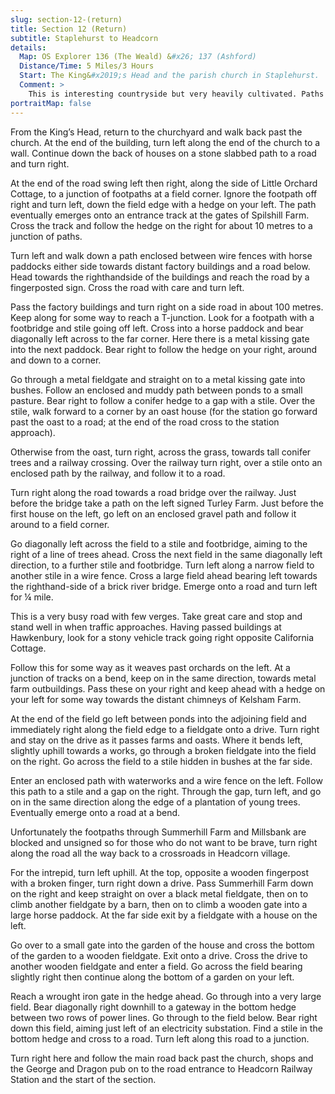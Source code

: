 ```yaml
---
slug: section-12-(return)
title: Section 12 (Return)
subtitle: Staplehurst to Headcorn
details:
  Map: OS Explorer 136 (The Weald) &#x26; 137 (Ashford)
  Distance/Time: 5 Miles/3 Hours
  Start: The King&#x2019;s Head and the parish church in Staplehurst.
  Comment: >
    This is interesting countryside but very heavily cultivated. Paths are either difficult to find or heavily used farm tracks. There is a small amount of road walking. There is an attempt to obliterate the right-of-way on the final stretch. An alternative is given. However the route can be walked, with careful map reading and some determination, so, for those who are able, have a go and assert our walking rights !
portraitMap: false
---
```

From the King’s Head, return to the churchyard and walk back past the church. At the end of the building, turn left along the end of the church to a wall. Continue down the back of houses on a stone slabbed path to a road and turn right.

At the end of the road swing left then right, along the side of Little Orchard Cottage, to a junction of footpaths at a field corner. Ignore the footpath off right and turn left, down the field edge with a hedge on your left. The path eventually emerges onto an entrance track at the gates of Spilshill Farm. Cross the track and follow the hedge on the right for about 10 metres to a junction of paths.

Turn left and walk down a path enclosed between wire fences with horse paddocks either side towards distant factory buildings and a road below. Head towards the righthandside of the buildings and reach the road by a fingerposted sign. Cross the road with care and turn left.

Pass the factory buildings and turn right on a side road in about 100 metres. Keep along for some way to reach a T-junction. Look for a footpath with a footbridge and stile going off left. Cross into a horse paddock and bear diagonally left across to the far corner. Here there is a metal kissing gate into the next paddock. Bear right to follow the hedge on your right, around and down to a corner.

Go through a metal fieldgate and straight on to a metal kissing gate into bushes. Follow an enclosed and muddy path between ponds to a small pasture. Bear right to follow a conifer hedge to a gap with a stile. Over the stile, walk forward to a corner by an oast house (for the station go forward past the oast to a road; at the end of the road cross to the station approach).

Otherwise from the oast, turn right, across the grass, towards tall conifer trees and a railway crossing. Over the railway turn right, over a stile onto an enclosed path by the railway, and follow it to a road.

Turn right along the road towards a road bridge over the railway. Just before the bridge take a path on the left signed Turley Farm. Just before the first house on the left, go left on an enclosed gravel path and follow it around to a field corner.

Go diagonally left across the field to a stile and footbridge, aiming to the right of a line of trees ahead. Cross the next field in the same diagonally left direction, to a further stile and footbridge. Turn left along a narrow field to another stile in a wire fence. Cross a large field ahead bearing left towards the righthand-side of a brick river bridge. Emerge onto a road and turn left for ¼ mile.

This is a very busy road with few verges. Take great care and stop and stand well in when traffic approaches. Having passed buildings at Hawkenbury, look for a stony vehicle track going right opposite California Cottage.

Follow this for some way as it weaves past orchards on the left. At a junction of tracks on a bend, keep on in the same direction, towards metal farm outbuildings. Pass these on your right and keep ahead with a hedge on your left for some way towards the distant chimneys of Kelsham Farm.

At the end of the field go left between ponds into the adjoining field and immediately right along the field edge to a fieldgate onto a drive. Turn right and stay on the drive as it passes farms and oasts. Where it bends left, slightly uphill towards a works, go through a broken fieldgate into the field on the right. Go across the field to a stile hidden in bushes at the far side.

Enter an enclosed path with waterworks and a wire fence on the left. Follow this path to a stile and a gap on the right. Through the gap, turn left, and go on in the same direction along the edge of a plantation of young trees. Eventually emerge onto a road at a bend.

Unfortunately the footpaths through Summerhill Farm and Millsbank are blocked and unsigned so for those who do not want to be brave, turn right along the road all the way back to a crossroads in Headcorn village.

For the intrepid, turn left uphill. At the top, opposite a wooden fingerpost with a broken finger, turn right down a drive. Pass Summerhill Farm down on the right and keep straight on over a black metal fieldgate, then on to climb another fieldgate by a barn, then on to climb a wooden gate into a large horse paddock. At the far side exit by a fieldgate with a house on the left.

Go over to a small gate into the garden of the house and cross the bottom of the garden to a wooden fieldgate. Exit onto a drive. Cross the drive to another wooden fieldgate and enter a field. Go across the field bearing slightly right then continue along the bottom of a garden on your left.

Reach a wrought iron gate in the hedge ahead. Go through into a very large field. Bear diagonally right downhill to a gateway in the bottom hedge between two rows of power lines. Go through to the field below. Bear right down this field, aiming just left of an electricity substation. Find a stile in the bottom hedge and cross to a road. Turn left along this road to a junction.

Turn right here and follow the main road back past the church, shops and the George and Dragon pub on to the road entrance to Headcorn Railway Station and the start of the section.

